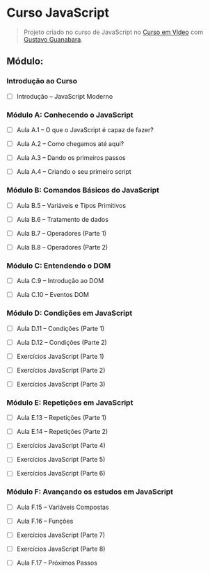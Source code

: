 # Curso JavaScript

>Projeto criado no curso de JavaScript no [Curso em Vídeo](https://www.cursoemvideo.com/) com [Gustavo Guanabara](https://github.com/gustavoguanabara).


## Módulo: 

### Introdução ao Curso

- [ ] Introdução – JavaScript Moderno

### Módulo A: Conhecendo o JavaScript

- [ ] Aula A.1 – O que o JavaScript é capaz de fazer?

- [ ] Aula A.2 – Como chegamos até aqui?

- [ ] Aula A.3 – Dando os primeiros passos

- [ ] Aula A.4 – Criando o seu primeiro script

### Módulo B: Comandos Básicos do JavaScript

- [ ] Aula B.5 – Variáveis e Tipos Primitivos

- [ ] Aula B.6 – Tratamento de dados

- [ ] Aula B.7 – Operadores (Parte 1)

- [ ] Aula B.8 – Operadores (Parte 2)

### Módulo C: Entendendo o DOM

- [ ] Aula C.9 – Introdução ao DOM

- [ ] Aula C.10 – Eventos DOM

### Módulo D: Condições em JavaScript

- [ ] Aula D.11 – Condições (Parte 1)

- [ ] Aula D.12 – Condições (Parte 2)

- [ ] Exercícios JavaScript (Parte 1)

- [ ] Exercícios JavaScript (Parte 2)

- [ ] Exercícios JavaScript (Parte 3)

### Módulo E: Repetições em JavaScript

- [ ] Aula E.13 – Repetições (Parte 1)

- [ ] Aula E.14 – Repetições (Parte 2)

- [ ] Exercícios JavaScript (Parte 4)

- [ ] Exercícios JavaScript (Parte 5)

- [ ] Exercícios JavaScript (Parte 6)

### Módulo F: Avançando os estudos em JavaScript

- [ ] Aula F.15 – Variáveis Compostas

- [ ] Aula F.16 – Funções

- [ ] Exercícios JavaScript (Parte 7)

- [ ] Exercícios JavaScript (Parte 8)

- [ ] Aula F.17 – Próximos Passos
